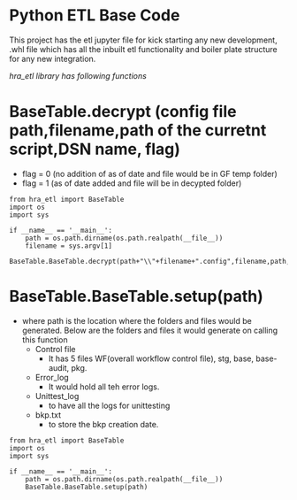 # Python ETL Base Code

This project has the etl jupyter file for kick starting any new development, .whl file which has all the inbuilt etl functionality and boiler plate structure for any new integration.


*hra_etl library has following functions*

# BaseTable.decrypt (config file path,filename,path of the curretnt script,DSN name, flag)
  - flag = 0 (no addition of as of date and file would be in GF temp folder)
  - flag = 1 (as of date added and file will be in decypted folder)


```
from hra_etl import BaseTable
import os
import sys

if __name__ == '__main__':
    path = os.path.dirname(os.path.realpath(__file__))
    filename = sys.argv[1]
    BaseTable.BaseTable.decrypt(path+"\\"+filename+".config",filename,path,'HRA','1')
```

# BaseTable.BaseTable.setup(path)
- where path is the location where the folders and files would be generated. Below are the folders and files it would generate on calling this function
  - Control file
    - It has 5 files WF(overall workflow control file), stg, base, base-audit, pkg.
  - Error_log
    - It would hold all teh error logs.
  - Unittest_log
    - to have all the logs for unittesting
  - bkp.txt
    - to store the bkp creation date.
```
from hra_etl import BaseTable
import os
import sys

if __name__ == '__main__':
    path = os.path.dirname(os.path.realpath(__file__))
    BaseTable.BaseTable.setup(path)
```